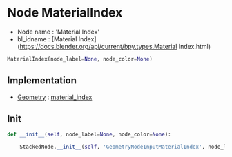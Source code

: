 # Node MaterialIndex

- Node name : 'Material Index'
- bl_idname : [Material Index](https://docs.blender.org/api/current/bpy.types.Material Index.html)


``` python
MaterialIndex(node_label=None, node_color=None)
```
## Implementation

- [Geometry](/docs/GeoNodes/Geometry.md) : [material_index](/docs/GeoNodes/Geometry.md#material_index)

## Init

``` python
def __init__(self, node_label=None, node_color=None):

    StackedNode.__init__(self, 'GeometryNodeInputMaterialIndex', node_label=node_label, node_color=node_color)
```
